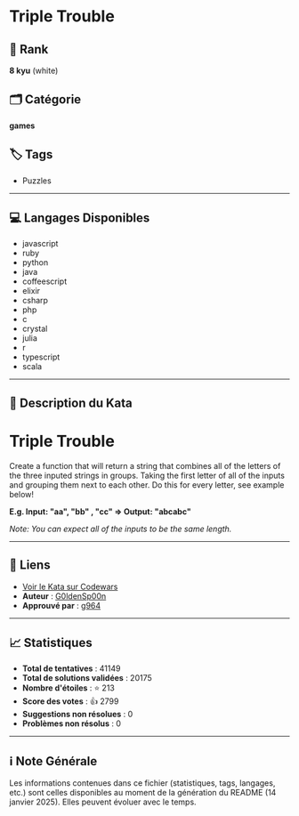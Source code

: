 # Triple Trouble

## 🏅 Rank
**8 kyu** (white)

## 🗂️ Catégorie
**games**

## 🏷️ Tags
- Puzzles

---

## 💻 Langages Disponibles
- javascript
- ruby
- python
- java
- coffeescript
- elixir
- csharp
- php
- c
- crystal
- julia
- r
- typescript
- scala

---

## 📜 Description du Kata

# Triple Trouble

Create a function that will return a string that combines all of the letters of the three inputed strings in groups.  Taking the first letter of all of the inputs and grouping them next to each other.  Do this for every letter, see example below!

**E.g. Input: "aa", "bb" , "cc" => Output: "abcabc"** 

*Note: You can expect all of the inputs to be the same length.*


---

## 🔗 Liens
- [Voir le Kata sur Codewars](https://www.codewars.com/kata/5704aea738428f4d30000914)
- **Auteur** : [G0ldenSp00n](https://www.codewars.com/users/G0ldenSp00n)
- **Approuvé par** : [g964](https://www.codewars.com/users/g964)

---

## 📈 Statistiques
- **Total de tentatives** : 41149
- **Total de solutions validées** : 20175
- **Nombre d'étoiles** : ⭐ 213
- **Score des votes** : 👍 2799
- **Suggestions non résolues** : 0
- **Problèmes non résolus** : 0

---

## ℹ️ Note Générale
Les informations contenues dans ce fichier (statistiques, tags, langages, etc.) sont celles disponibles au moment de la génération du README (14 janvier 2025). Elles peuvent évoluer avec le temps.
